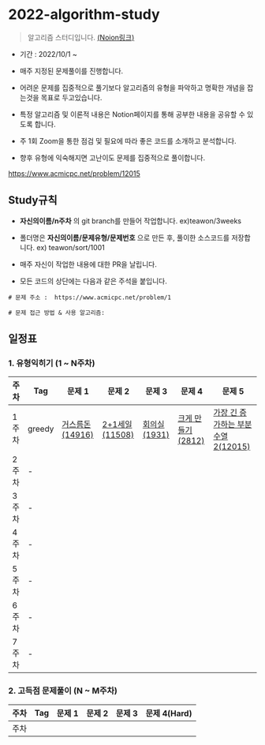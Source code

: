 # 2022-algorithm-study
> 알고리즘 스터디입니다.
> [(Noion링크)](https://www.notion.so/df9381e89a7f4dcab99c15a496a1d8e7)

- 기간 : 2022/10/1 ~

- 매주 지정된 문제풀이를 진행합니다.
- 어려운 문제를 집중적으로 풀기보다 알고리즘의 유형을 파악하고 명확한 개념을 잡는것을 목표로 두고있습니다.
- 특정 알고리즘 및 이론적 내용은 Notion페이지를 통해 공부한 내용을 공유할 수 있도록 합니다.
- 주 1회 Zoom을 통한 점검 및 필요에 따라 좋은 코드를 소개하고 분석합니다.
- 향후 유형에 익숙해지면 고난이도 문제를 집중적으로 풀이합니다.


https://www.acmicpc.net/problem/12015



## Study규칙
- **자신의이름/n주차** 의 git branch를 만들어 작업합니다. ex)teawon/3weeks

- 폴더명은 **자신의이름/문제유형/문제번호** 으로 만든 후, 풀이한 소스코드를 저장합니다. ex) teawon/sort/1001

- 매주 자신이 작업한 내용에 대한 PR을 날립니다. 

- 모든 코드의 상단에는 다음과 같은 주석을 붙입니다.
```
# 문제 주소 :  https://www.acmicpc.net/problem/1

# 문제 접근 방법 & 사용 알고리즘: 
```


## 일정표
### 1. 유형익히기 (1 ~ N주차)
| **주차** | **Tag**          | **문제 1**           | **문제 2**       |  **문제 3**       | **문제 4**  | **문제 5** | 
| -------- | --------------- | ------------------  | --------------  | --------------- | ----------   | ------------|
| 1주차    | greedy           |     <a href="https://www.acmicpc.net/problem/14916" target="_blank">거스름돈(14916)</a>            |    <a href="https://www.acmicpc.net/problem/11508" target="_black">2+1세일(11508)</a>            | <a href="https://www.acmicpc.net/problem/1931" target="_black">회의실(1931)</a> |  <a href="https://www.acmicpc.net/problem/2812" target="_black">크게 만들기(2812)</a> |      <a href="https://www.acmicpc.net/problem/12015" target="_black">가장 긴 증가하는 부분 수열 2(12015)</a>  
| 2주차    | -        |                     |    |                                             
| 3주차    | -            |     |    |                                             
| 4주차    | -              |     |    |              
| 5주차    | -               |     |    |         
| 6주차    | -              |     |    |         
| 7주차    | -               |     |    |         




 ### 2. 고득점 문제풀이 (N ~ M주차) 
| **주차** | **Tag**          | **문제 1**                          | **문제 2**                   |  **문제 3**      | **문제 4(Hard)**  
| -------- | ----------------- | ------------------- | --------------------- | --------------- | ---------- | 
| 주차    |          |  | |                   
